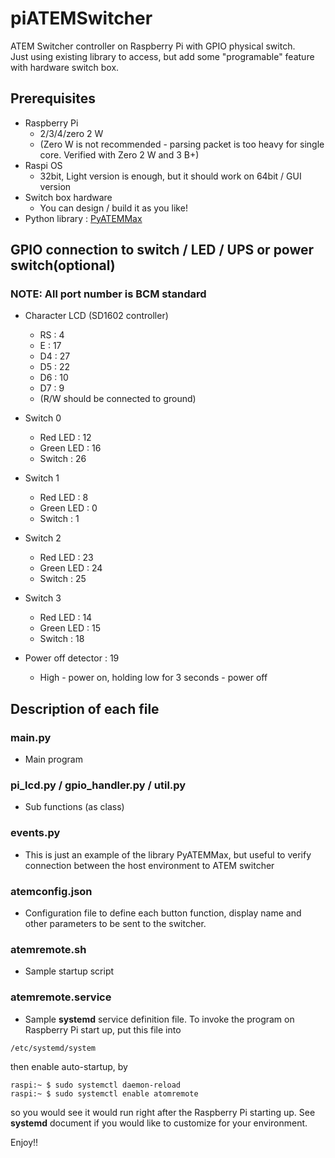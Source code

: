 # piATEMSwitcher
ATEM Switcher controller on Raspberry Pi with GPIO physical switch.  
Just using existing library to access, but add some "programable" feature with hardware switch box.

## Prerequisites
- Raspberry Pi
  - 2/3/4/zero 2 W
  - (Zero W is not recommended - parsing packet is too heavy for single core. Verified with Zero 2 W and 3 B+)
- Raspi OS
  - 32bit, Light version is enough, but it should work on 64bit / GUI version
- Switch box hardware
  - You can design / build it as you like!
- Python library : [PyATEMMax](https://clvlabs.github.io/PyATEMMax/)

## GPIO connection to switch / LED / UPS or power switch(optional)

### NOTE: All port number is BCM standard

- Character LCD (SD1602 controller)
  - RS : 4
  - E  : 17
  - D4 : 27
  - D5 : 22
  - D6 : 10
  - D7 : 9
  - (R/W should be connected to ground)

- Switch 0
  - Red LED   : 12
  - Green LED : 16
  - Switch    : 26

- Switch 1
  - Red LED   : 8
  - Green LED : 0
  - Switch    : 1

- Switch 2
  - Red LED   : 23
  - Green LED : 24 
  - Switch    : 25

- Switch 3
  - Red LED   : 14
  - Green LED : 15
  - Switch    : 18

- Power off detector : 19
  - High - power on, holding low for 3 seconds - power off

## Description of each file

### main.py
- Main program

### pi_lcd.py / gpio_handler.py / util.py
- Sub functions (as class)

### events.py
- This is just an example of the library PyATEMMax, but useful to verify connection between the host environment to ATEM switcher

### atemconfig.json
- Configuration file to define each button function, display name and other parameters to be sent to the switcher.

### atemremote.sh
- Sample startup script

### atemremote.service
- Sample **systemd** service definition file. To invoke the program on Raspberry Pi start up, put this file into 
~~~
/etc/systemd/system
~~~
then enable auto-startup, by
~~~
raspi:~ $ sudo systemctl daemon-reload
raspi:~ $ sudo systemctl enable atomremote
~~~
so you would see it would run right after the Raspberry Pi starting up. See **systemd** document if you would like to customize for your environment.

Enjoy!!
